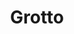 ---
  title: Grotto
  description: The statue of Madonna and Child
  latitude: -26.173161
  longitude: 28.074369
  cards:
    - poi-010-card-001.md
    - poi-010-card-002.md
    - poi-010-card-003.md
  themes:
    - Marist Brothers' History
    - Brothers today at Sacred Heart
    - Ethos
    - Marcellin Champagnat
    - Grounds and Buildings
---